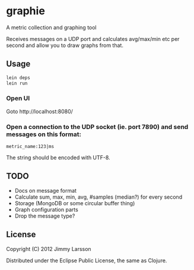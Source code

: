 # graphie
A metric collection and graphing tool

Receives messages on a UDP port and calculates avg/max/min etc per second and allow you to draw graphs from that.

## Usage

```bash
lein deps
lein run
```

### Open UI
Goto http://localhost:8080/

### Open a connection to the UDP socket (ie. port 7890) and send messages on this format:
```
metric_name:123|ms
```
The string should be encoded with UTF-8.


## TODO
* Docs on message format
* Calculate sum, max, min, avg, #samples (median?) for every second
* Storage (MongoDB or some circular buffer thing)
* Graph configuration parts
* Drop the message type?

## License

Copyright (C) 2012 Jimmy Larsson

Distributed under the Eclipse Public License, the same as Clojure.
